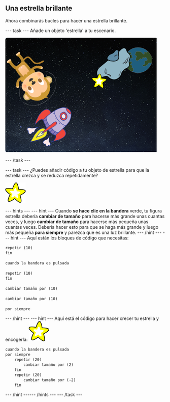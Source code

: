 ## Una estrella brillante

Ahora combinarás bucles para hacer una estrella brillante.

--- task --- Añade un objeto 'estrella' a tu escenario.

![Agregar la figura de una estrella](images/space-star-sprite.png)

--- /task ---

--- task --- ¿Puedes añadir código a tu objeto de estrella para que la estrella crezca y se reduzca repetidamente?

![Probando una estrella brillante](images/sprite-star.png)

--- hints ---
 --- hint --- Cuando **se hace clic en la bandera** verde, tu figura estrella debería **cambiar de tamaño** para hacerse más grande unas cuantas veces, y luego **cambiar de tamaño** para hacerse más pequeña unas cuantas veces. Debería hacer esto para que se haga más grande y luego más pequeña **para siempre** y parezca que es una luz brillante.
--- /hint ---
 --- hint --- Aquí están los bloques de código que necesitas:

```blocks3
repetir (10)
fin

cuando la bandera es pulsada

repetir (10)
fin

cambiar tamaño por (10)

cambiar tamaño por (10)

por siempre
```

--- /hint --- --- hint --- Aquí está el código para hacer crecer tu estrella y encogerla: ![Objeto de una estrella](images/sprite-star.png)

```blocks3
cuando la bandera es pulsada
por siempre
    repetir (20)
        cambiar tamaño por (2)
    fin
    repetir (20)
        cambiar tamaño por (-2)
    fin

```

--- /hint ------ /hints --- --- /task ---